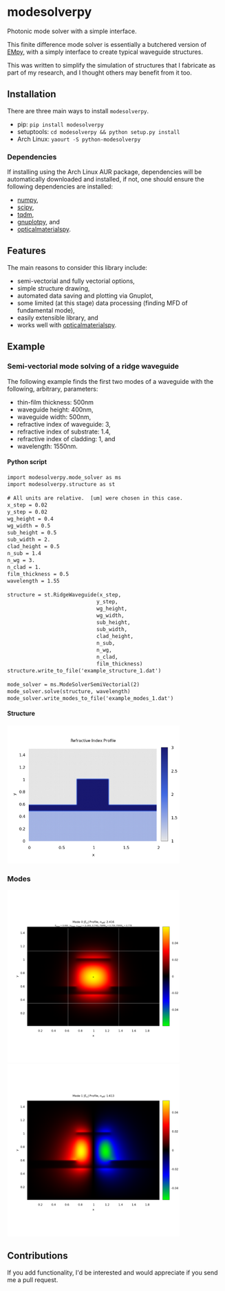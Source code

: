 # modesolverpy
Photonic mode solver with a simple interface.

This finite difference mode solver is essentially a butchered version of [EMpy](https://github.com/lbolla/EMpy), with a simply interface
to create typical waveguide structures.

This was written to simplify the simulation of structures that I fabricate as part of my research, and
I thought others may benefit from it too.

## Installation
There are three main ways to install `modesolverpy`.

* pip: `pip install modesolverpy`
* setuptools: `cd modesolverpy && python setup.py install`
* Arch Linux: `yaourt -S python-modesolverpy`

### Dependencies
If installing using the Arch Linux AUR package, dependencies will be automatically downloaded
and installed, if not, one should ensure the following dependencies are installed:

* [numpy](http://www.numpy.org/),
* [scipy](https://www.scipy.org/),
* [tqdm](https://pypi.python.org/pypi/tqdm),
* [gnuplotpy](https://github.com/jtambasco/gnuplotpy), and
* [opticalmaterialspy](https://github.com/jtambasco/opticalmaterialspy).

## Features
The main reasons to consider this library include:

* semi-vectorial and fully vectorial options,
* simple structure drawing,
* automated data saving and plotting via Gnuplot,
* some limited (at this stage) data processing (finding MFD of fundamental mode),
* easily extensible library, and
* works well with [opticalmaterialspy](https://github.com/jtambasco/opticalmaterialspy).

## Example
### Semi-vectorial mode solving of a ridge waveguide
The following example finds the first two modes of a waveguide with the following, arbitrary, parameters:

* thin-film thickness: 500nm
* waveguide height: 400nm,
* waveguide width: 500nm,
* refractive index of waveguide: 3,
* refractive index of substrate: 1.4,
* refractive index of cladding: 1, and
* wavelength: 1550nm.

#### Python script
	import modesolverpy.mode_solver as ms
	import modesolverpy.structure as st

	# All units are relative.  [um] were chosen in this case.
	x_step = 0.02
	y_step = 0.02
	wg_height = 0.4
	wg_width = 0.5
	sub_height = 0.5
	sub_width = 2.
	clad_height = 0.5
	n_sub = 1.4
	n_wg = 3.
	n_clad = 1.
	film_thickness = 0.5
	wavelength = 1.55

	structure = st.RidgeWaveguide(x_step,
		                         y_step,
		                         wg_height,
		                         wg_width,
   		                         sub_height,
   		                         sub_width,
   		                         clad_height,
   		                         n_sub,
   		                         n_wg,
   		                         n_clad,
   		                         film_thickness)
	structure.write_to_file('example_structure_1.dat')

	mode_solver = ms.ModeSolverSemiVectorial(2)
	mode_solver.solve(structure, wavelength)
	mode_solver.write_modes_to_file('example_modes_1.dat')

#### Structure
<img src="./examples/example_structure_1.png " width="400">

### Modes
<img src="./examples/example_modes_1_Ex_0.png " width="400"> <img src="./examples/example_modes_1_Ex_1.png " width="400">

## Contributions
If you add functionality, I'd be interested and would appreciate if you send me a pull request.
